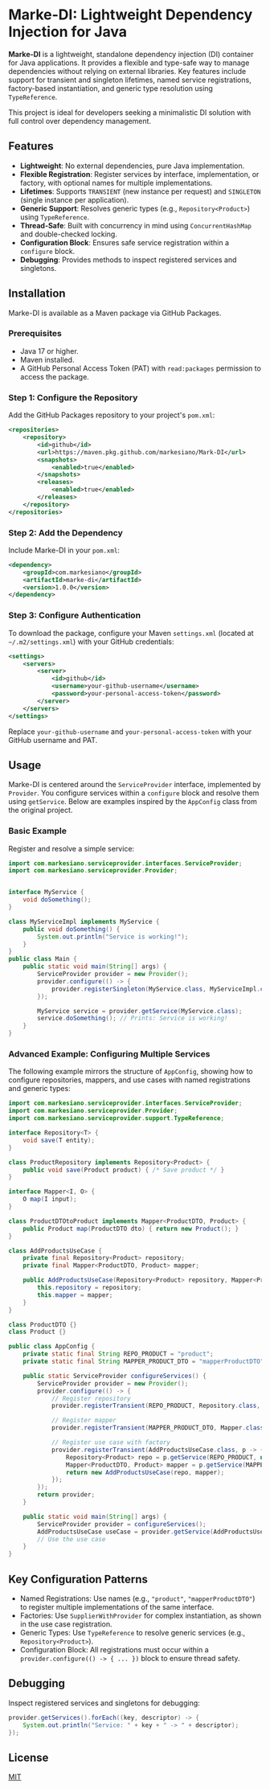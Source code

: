 # Marke-DI: Lightweight Dependency Injection for Java

**Marke-DI** is a lightweight, standalone dependency injection (DI) container for Java applications. It provides a flexible and type-safe way to manage dependencies without relying on external libraries. Key features include support for transient and singleton lifetimes, named service registrations, factory-based instantiation, and generic type resolution using `TypeReference`.

This project is ideal for developers seeking a minimalistic DI solution with full control over dependency management.

## Features
- **Lightweight**: No external dependencies, pure Java implementation.
- **Flexible Registration**: Register services by interface, implementation, or factory, with optional names for multiple implementations.
- **Lifetimes**: Supports `TRANSIENT` (new instance per request) and `SINGLETON` (single instance per application).
- **Generic Support**: Resolves generic types (e.g., `Repository<Product>`) using `TypeReference`.
- **Thread-Safe**: Built with concurrency in mind using `ConcurrentHashMap` and double-checked locking.
- **Configuration Block**: Ensures safe service registration within a `configure` block.
- **Debugging**: Provides methods to inspect registered services and singletons.

## Installation

Marke-DI is available as a Maven package via GitHub Packages.

### Prerequisites
- Java 17 or higher.
- Maven installed.
- A GitHub Personal Access Token (PAT) with `read:packages` permission to access the package.

### Step 1: Configure the Repository
Add the GitHub Packages repository to your project's `pom.xml`:

```xml
<repositories>
    <repository>
        <id>github</id>
        <url>https://maven.pkg.github.com/markesiano/Mark-DI</url>
        <snapshots>
            <enabled>true</enabled>
        </snapshots>
        <releases>
            <enabled>true</enabled>
        </releases>
    </repository>
</repositories>
```
### Step 2: Add the Dependency
Include Marke-DI in your  `pom.xml`:
```xml
<dependency>
    <groupId>com.markesiano</groupId>
    <artifactId>marke-di</artifactId>
    <version>1.0.0</version>
</dependency>
```
### Step 3: Configure Authentication
To download the package, configure your Maven `settings.xml` (located at `~/.m2/settings.xml`) with your GitHub credentials:
```xml
<settings>
    <servers>
        <server>
            <id>github</id>
            <username>your-github-username</username>
            <password>your-personal-access-token</password>
        </server>
    </servers>
</settings>
```
Replace `your-github-username` and `your-personal-access-token` with your GitHub username and PAT.

## Usage
Marke-DI is centered around the `ServiceProvider` interface, implemented by `Provider`. You configure services within a `configure` block and resolve them using `getService`. Below are examples inspired by the `AppConfig` class from the original project.

### Basic Example

Register and resolve a simple service:

```java
import com.markesiano.serviceprovider.interfaces.ServiceProvider;
import com.markesiano.serviceprovider.Provider;


interface MyService {
    void doSomething();
}

class MyServiceImpl implements MyService {
    public void doSomething() {
        System.out.println("Service is working!");
    }
}
public class Main {
    public static void main(String[] args) {
        ServiceProvider provider = new Provider();
        provider.configure(() -> {
            provider.registerSingleton(MyService.class, MyServiceImpl.class);
        });

        MyService service = provider.getService(MyService.class);
        service.doSomething(); // Prints: Service is working!
    }
}
```
### Advanced Example: Configuring Multiple Services
The following example mirrors the structure of `AppConfig`, showing how to configure repositories, mappers, and use cases with named registrations and generic types:
```java
import com.markesiano.serviceprovider.interfaces.ServiceProvider;
import com.markesiano.serviceprovider.Provider;
import com.markesiano.serviceprovider.support.TypeReference;

interface Repository<T> {
    void save(T entity);
}

class ProductRepository implements Repository<Product> {
    public void save(Product product) { /* Save product */ }
}

interface Mapper<I, O> {
    O map(I input);
}

class ProductDTOtoProduct implements Mapper<ProductDTO, Product> {
    public Product map(ProductDTO dto) { return new Product(); }
}

class AddProductsUseCase {
    private final Repository<Product> repository;
    private final Mapper<ProductDTO, Product> mapper;

    public AddProductsUseCase(Repository<Product> repository, Mapper<ProductDTO, Product> mapper) {
        this.repository = repository;
        this.mapper = mapper;
    }
}

class ProductDTO {}
class Product {}

public class AppConfig {
    private static final String REPO_PRODUCT = "product";
    private static final String MAPPER_PRODUCT_DTO = "mapperProductDTO";

    public static ServiceProvider configureServices() {
        ServiceProvider provider = new Provider();
        provider.configure(() -> {
            // Register repository
            provider.registerTransient(REPO_PRODUCT, Repository.class, ProductRepository.class);

            // Register mapper
            provider.registerTransient(MAPPER_PRODUCT_DTO, Mapper.class, ProductDTOtoProduct.class);

            // Register use case with factory
            provider.registerTransient(AddProductsUseCase.class, p -> {
                Repository<Product> repo = p.getService(REPO_PRODUCT, new TypeReference<Repository<Product>>() {});
                Mapper<ProductDTO, Product> mapper = p.getService(MAPPER_PRODUCT_DTO, new TypeReference<Mapper<ProductDTO, Product>>() {});
                return new AddProductsUseCase(repo, mapper);
            });
        });
        return provider;
    }

    public static void main(String[] args) {
        ServiceProvider provider = configureServices();
        AddProductsUseCase useCase = provider.getService(AddProductsUseCase.class);
        // Use the use case
    }
}
```
## Key Configuration Patterns

- Named Registrations: Use names (e.g., `"product"`, `"mapperProductDTO"`) to register multiple implementations of the same interface.
- Factories: Use `SupplierWithProvider` for complex instantiation, as shown in the use case registration.
- Generic Types: Use `TypeReference` to resolve generic services (e.g., `Repository<Product>`).
- Configuration Block: All registrations must occur within a `provider.configure(() -> { ... })` block to ensure thread safety.

## Debugging
Inspect registered services and singletons for debugging:
```java
provider.getServices().forEach((key, descriptor) -> {
    System.out.println("Service: " + key + " -> " + descriptor);
});
```




## License

[MIT](https://choosealicense.com/licenses/mit/)

